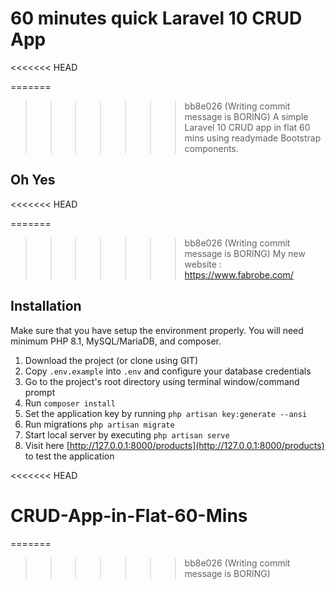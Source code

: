 # 60 minutes quick Laravel 10 CRUD App
<<<<<<< HEAD

=======
>>>>>>> bb8e026 (Writing commit message is BORING)
A simple Laravel 10 CRUD app in flat 60 mins using readymade Bootstrap components.


## Oh Yes
<<<<<<< HEAD

=======
>>>>>>> bb8e026 (Writing commit message is BORING)
My new website : https://www.fabrobe.com/


## Installation

Make sure that you have setup the environment properly. You will need minimum PHP 8.1, MySQL/MariaDB, and composer.

1. Download the project (or clone using GIT)
2. Copy `.env.example` into `.env` and configure your database credentials
3. Go to the project's root directory using terminal window/command prompt
4. Run `composer install`
5. Set the application key by running `php artisan key:generate --ansi`
6. Run migrations `php artisan migrate`
7. Start local server by executing `php artisan serve`
8. Visit here [http://127.0.0.1:8000/products](http://127.0.0.1:8000/products) to test the application


<<<<<<< HEAD
# CRUD-App-in-Flat-60-Mins
=======
>>>>>>> bb8e026 (Writing commit message is BORING)
